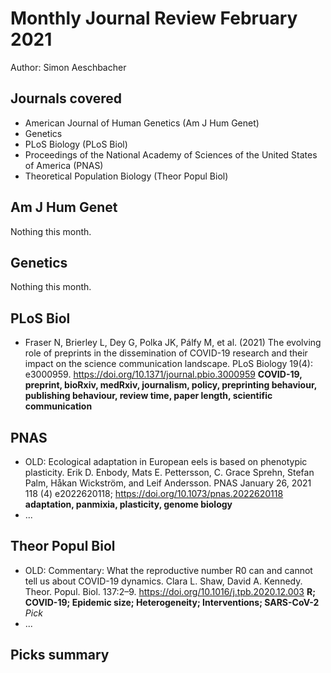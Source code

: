 # Monthly Journal Review February 2021

Author: Simon Aeschbacher

## Journals covered
- American Journal of Human Genetics (Am J Hum Genet)
- Genetics
- PLoS Biology (PLoS Biol)
- Proceedings of the National Academy of Sciences of the United States of America (PNAS)
- Theoretical Population Biology (Theor Popul Biol)

## Am J Hum Genet
Nothing this month.

## Genetics
Nothing this month.


## PLoS Biol
- Fraser N, Brierley L, Dey G, Polka JK, Pálfy M, et al. (2021) The evolving role of preprints in the dissemination of COVID-19 research and their impact on the science communication landscape. PLoS Biology 19(4): e3000959. https://doi.org/10.1371/journal.pbio.3000959 **COVID-19, preprint, bioRxiv, medRxiv, journalism, policy, preprinting behaviour, publishing behaviour, review time, paper length, scientific communication**

## PNAS
- OLD: Ecological adaptation in European eels is based on phenotypic plasticity. Erik D. Enbody,  Mats E. Pettersson, C. Grace Sprehn,  Stefan Palm,  Håkan Wickström, and  Leif Andersson. PNAS January 26, 2021 118 (4) e2022620118; https://doi.org/10.1073/pnas.2022620118 **adaptation, panmixia, plasticity, genome biology**
- ...


## Theor Popul Biol
- OLD: Commentary: What the reproductive number R0 can and cannot tell us about COVID-19 dynamics. Clara L. Shaw, David A. Kennedy. Theor. Popul. Biol. 137:2–9. https://doi.org/10.1016/j.tpb.2020.12.003 **R; COVID-19; Epidemic size; Heterogeneity; Interventions; SARS-CoV-2** *Pick*
- ...

## Picks summary

